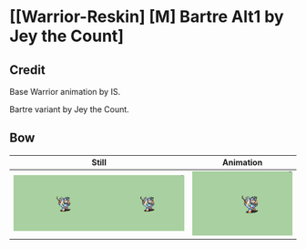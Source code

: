 # [\[Warrior-Reskin\] \[M\] Bartre Alt1 by Jey the Count]

## Credit

Base Warrior animation by IS. 

Bartre variant by Jey the Count.
	
## Bow

| Still | Animation |
| :---: | :-------: |
| ![Bow still](./Bow_000.png) | ![Bow animation](./Bow.gif) |
